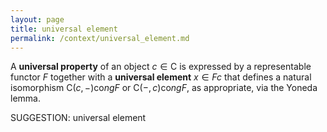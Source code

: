 ```yaml
---
layout: page
title: universal element
permalink: /context/universal_element.md
---
```

 A **universal property** of an object $c \in \mathsf{C}$ is expressed by a representable functor $F$ together with a **universal element** $x \in Fc$ that defines a natural isomorphism $\mathsf{C}(c,-) \mathrm{co}ng F$ or $\mathsf{C}(-,c) \mathrm{co}ng F$, as appropriate, via the Yoneda lemma.


SUGGESTION: universal element